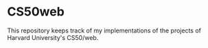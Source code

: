 # CS50web
This repository keeps track of my implementations of the projects of Harvard University's CS50/web.
